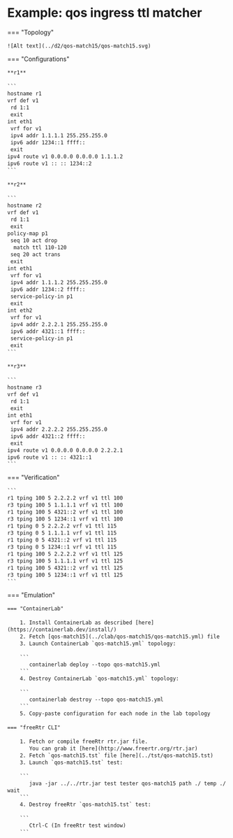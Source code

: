 # Example: qos ingress ttl matcher

=== "Topology"

    ![Alt text](../d2/qos-match15/qos-match15.svg)

=== "Configurations"

    **r1**

    ```
    hostname r1
    vrf def v1
     rd 1:1
     exit
    int eth1
     vrf for v1
     ipv4 addr 1.1.1.1 255.255.255.0
     ipv6 addr 1234::1 ffff::
     exit
    ipv4 route v1 0.0.0.0 0.0.0.0 1.1.1.2
    ipv6 route v1 :: :: 1234::2
    ```

    **r2**

    ```
    hostname r2
    vrf def v1
     rd 1:1
     exit
    policy-map p1
     seq 10 act drop
      match ttl 110-120
     seq 20 act trans
     exit
    int eth1
     vrf for v1
     ipv4 addr 1.1.1.2 255.255.255.0
     ipv6 addr 1234::2 ffff::
     service-policy-in p1
     exit
    int eth2
     vrf for v1
     ipv4 addr 2.2.2.1 255.255.255.0
     ipv6 addr 4321::1 ffff::
     service-policy-in p1
     exit
    ```

    **r3**

    ```
    hostname r3
    vrf def v1
     rd 1:1
     exit
    int eth1
     vrf for v1
     ipv4 addr 2.2.2.2 255.255.255.0
     ipv6 addr 4321::2 ffff::
     exit
    ipv4 route v1 0.0.0.0 0.0.0.0 2.2.2.1
    ipv6 route v1 :: :: 4321::1
    ```

=== "Verification"

    ```
    r1 tping 100 5 2.2.2.2 vrf v1 ttl 100
    r3 tping 100 5 1.1.1.1 vrf v1 ttl 100
    r1 tping 100 5 4321::2 vrf v1 ttl 100
    r3 tping 100 5 1234::1 vrf v1 ttl 100
    r1 tping 0 5 2.2.2.2 vrf v1 ttl 115
    r3 tping 0 5 1.1.1.1 vrf v1 ttl 115
    r1 tping 0 5 4321::2 vrf v1 ttl 115
    r3 tping 0 5 1234::1 vrf v1 ttl 115
    r1 tping 100 5 2.2.2.2 vrf v1 ttl 125
    r3 tping 100 5 1.1.1.1 vrf v1 ttl 125
    r1 tping 100 5 4321::2 vrf v1 ttl 125
    r3 tping 100 5 1234::1 vrf v1 ttl 125
    ```

=== "Emulation"

    === "ContainerLab"

        1. Install ContainerLab as described [here](https://containerlab.dev/install/)  
        2. Fetch [qos-match15](../clab/qos-match15/qos-match15.yml) file  
        3. Launch ContainerLab `qos-match15.yml` topology:  

        ```
           containerlab deploy --topo qos-match15.yml  
        ```
        4. Destroy ContainerLab `qos-match15.yml` topology:  

        ```
           containerlab destroy --topo qos-match15.yml  
        ```
        5. Copy-paste configuration for each node in the lab topology

    === "freeRtr CLI"

        1. Fetch or compile freeRtr rtr.jar file.  
           You can grab it [here](http://www.freertr.org/rtr.jar)  
        2. Fetch `qos-match15.tst` file [here](../tst/qos-match15.tst)  
        3. Launch `qos-match15.tst` test:  

        ```
           java -jar ../../rtr.jar test tester qos-match15 path ./ temp ./ wait
        ```
        4. Destroy freeRtr `qos-match15.tst` test:  

        ```
           Ctrl-C (In freeRtr test window)
        ```

